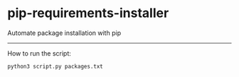 # pip-requirements-installer
Automate package installation with pip

------------------------------------------------------------------------------------
How to run the script:
 ```shell
 python3 script.py packages.txt
 ```
